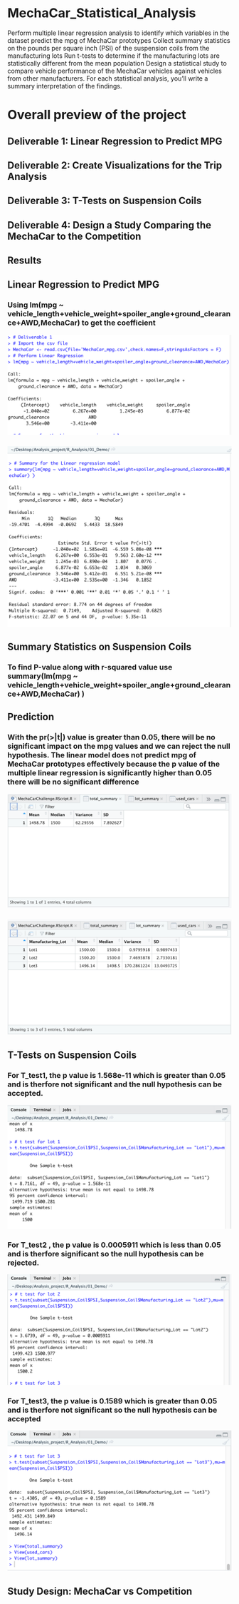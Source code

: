 # MechaCar_Statistical_Analysis
Perform multiple linear regression analysis to identify which variables in the dataset predict the mpg of MechaCar prototypes
Collect summary statistics on the pounds per square inch (PSI) of the suspension coils from the manufacturing lots
Run t-tests to determine if the manufacturing lots are statistically different from the mean population
Design a statistical study to compare vehicle performance of the MechaCar vehicles against vehicles from other manufacturers. For each statistical analysis, you’ll write a summary interpretation of the findings.
# Overall preview of the project
## Deliverable 1: Linear Regression to Predict MPG
## Deliverable 2: Create Visualizations for the Trip Analysis
## Deliverable 3: T-Tests on Suspension Coils
## Deliverable 4: Design a Study Comparing the MechaCar to the Competition
## Results
## Linear Regression to Predict MPG
### Using lm(mpg ~ vehicle_length+vehicle_weight+spoiler_angle+ground_clearance+AWD,MechaCar) to get the coefficient 
![](R/linear.png)
###
![](R/Slinear.png)
## Summary Statistics on Suspension Coils
### To find P-value along with r-squared value use summary(lm(mpg ~ vehicle_length+vehicle_weight+spoiler_angle+ground_clearance+AWD,MechaCar) )
## Prediction 
### With the pr(>|t|) value is greater than 0.05, there will be no significant impact on the mpg values and we can reject the null hypothesis. The linear model does not predict mpg of MechaCar prototypes effectively because the p value of the multiple linear regression is significantly higher than 0.05 there will be no significant difference
![](R/Total.png)
###
![](R/Lot.png)
## T-Tests on Suspension Coils
### For T_test1, the p value is 1.568e-11 which is greater than 0.05 and is therfore not significant and the null hypothesis can be accepted.
![](R/test1.png)
### For T_test2 , the p value is 0.0005911 which is less than 0.05 and is therfore significant so the null hypothesis can be rejected.
![](R/test2.png)
### For T_test3, the p value is 0.1589 which is greater than 0.05 and is therfore not significant so the null hypothesis can be accepted
![](R/test3.png)
## Study Design: MechaCar vs Competition
